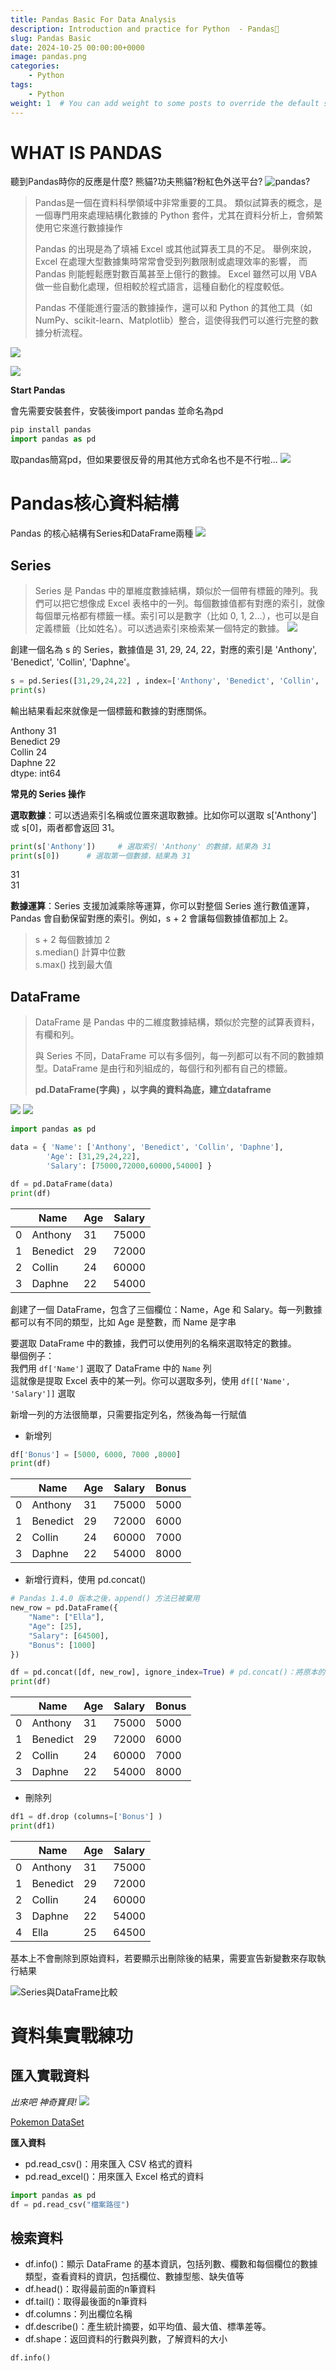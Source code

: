 ```yaml
---
title: Pandas Basic For Data Analysis
description: Introduction and practice for Python  - Pandas🐼
slug: Pandas Basic
date: 2024-10-25 00:00:00+0000
image: pandas.png
categories:
    - Python
tags:
    - Python
weight: 1  # You can add weight to some posts to override the default sorting (date descending)
---
```


# **WHAT IS PANDAS**
聽到Pandas時你的反應是什麼? 熊貓?功夫熊貓?粉紅色外送平台?
![pandas?](meme.jpeg)

> Pandas是一個在資料科學領域中非常重要的工具。 類似試算表的概念，是一個專門用來處理結構化數據的 Python 套件，尤其在資料分析上，會頻繁使用它來進行數據操作
> 
> Pandas 的出現是為了填補 Excel 或其他試算表工具的不足。
> 舉例來說，Excel 在處理大型數據集時常常會受到列數限制或處理效率的影響，
> 而 Pandas 則能輕鬆應對數百萬甚至上億行的數據。
> Excel 雖然可以用 VBA 做一些自動化處理，但相較於程式語言，這種自動化的程度較低。
>
> Pandas 不僅能進行靈活的數據操作，還可以和 Python 的其他工具（如 NumPy、scikit-learn、Matplotlib）整合，這使得我們可以進行完整的數據分析流程。

![](1.png)

![](2.png)

**Start Pandas**

會先需要安裝套件，安裝後import pandas 並命名為pd
```python
pip install pandas
import pandas as pd
```
取pandas簡寫pd，但如果要很反骨的用其他方式命名也不是不行啦...
![](5.png)

# **Pandas核心資料結構**
Pandas 的核心結構有Series和DataFrame兩種
![](3.png)

## **Series**
> Series 是 Pandas 中的單維度數據結構，類似於一個帶有標籤的陣列。我們可以把它想像成 Excel 表格中的一列。每個數據值都有對應的索引，就像每個單元格都有標籤一樣。索引可以是數字（比如 0, 1, 2…），也可以是自定義標籤（比如姓名）。可以透過索引來檢索某一個特定的數據。
![](4.png)

創建一個名為 s 的 Series，數據值是 31, 29, 24, 22，對應的索引是 'Anthony', 'Benedict', 'Collin', 'Daphne'。

```python
s = pd.Series([31,29,24,22] , index=['Anthony', 'Benedict', 'Collin', 'Daphne'])
print(s)
```
輸出結果看起來就像是一個標籤和數據的對應關係。

Anthony     31  
Benedict    29  
Collin      24  
Daphne      22  
dtype: int64

**常見的 Series 操作**

**選取數據**：可以透過索引名稱或位置來選取數據。比如你可以選取 s['Anthony'] 或 s[0]，兩者都會返回 31。

```python
print(s['Anthony'])     # 選取索引 'Anthony' 的數據，結果為 31
print(s[0])      # 選取第一個數據，結果為 31
```
31  
31

**數據運算**：Series 支援加減乘除等運算，你可以對整個 Series 進行數值運算，Pandas 會自動保留對應的索引。例如，s + 2 會讓每個數據值都加上 2。
> s + 2       每個數據加 2  
> s.median()   計算中位數  
> s.max()        找到最大值  

## **DataFrame**

> DataFrame 是 Pandas 中的二維度數據結構，類似於完整的試算表資料，有欄和列。
>
> 與 Series 不同，DataFrame 可以有多個列，每一列都可以有不同的數據類型。DataFrame 是由行和列組成的，每個行和列都有自己的標籤。
>
> **pd.DataFrame(字典) ，以字典的資料為底，建立dataframe**

![](5.png)
![](6.png)

```python
import pandas as pd

data = { 'Name': ['Anthony', 'Benedict', 'Collin', 'Daphne'],
        'Age': [31,29,24,22],
        'Salary': [75000,72000,60000,54000] }

df = pd.DataFrame(data)
print(df)
```
|       |   Name    | Age | Salary |
|-------|-----------|-----|--------|
|   0   | Anthony   |  31 | 75000  |
|   1   | Benedict  |  29 | 72000  |
|   2   | Collin    |  24 | 60000  |
|   3   | Daphne    |  22 | 54000  |


創建了一個 DataFrame，包含了三個欄位：Name，Age 和 Salary。每一列數據都可以有不同的類型，比如 Age 是整數，而 Name 是字串

要選取 DataFrame 中的數據，我們可以使用列的名稱來選取特定的數據。  
舉個例子：  
我們用 `df['Name']` 選取了 DataFrame 中的 `Name` 列  
這就像是提取 Excel 表中的某一列。你可以選取多列，使用 `df[['Name', 'Salary']]` 選取 

新增一列的方法很簡單，只需要指定列名，然後為每一行賦值  
* 新增列
```python
df['Bonus'] = [5000, 6000, 7000 ,8000]
print(df)
```
|       |   Name    | Age | Salary | Bonus |
|-------|-----------|-----|--------|-------|
|   0   | Anthony   |  31 | 75000  |  5000 |
|   1   | Benedict  |  29 | 72000  |  6000 |
|   2   | Collin    |  24 | 60000  |  7000 |
|   3   | Daphne    |  22 | 54000  |  8000 |


* 新增行資料，使用 pd.concat()
```python
# Pandas 1.4.0 版本之後，append() 方法已被棄用
new_row = pd.DataFrame({
    "Name": ["Ella"],
    "Age": [25],
    "Salary": [64500],
    "Bonus": [1000]
})

df = pd.concat([df, new_row], ignore_index=True) # pd.concat()：將原本的 DataFrame 與新增的資料行結合在一起。ignore_index=True 用於重新索引，使新行的索引從 0 開始連續排列。
print(df)
```
|       |   Name    | Age | Salary | Bonus |
|-------|-----------|-----|--------|-------|
|   0   | Anthony   |  31 | 75000  |  5000 |
|   1   | Benedict  |  29 | 72000  |  6000 |
|   2   | Collin    |  24 | 60000  |  7000 |
|   3   | Daphne    |  22 | 54000  |  8000 |


* 刪除列
```python
df1 = df.drop (columns=['Bonus'] )
print(df1)
```
|       |   Name    | Age | Salary |
|-------|-----------|-----|--------|
|   0   | Anthony   |  31 | 75000  |
|   1   | Benedict  |  29 | 72000  |
|   2   | Collin    |  24 | 60000  |
|   3   | Daphne    |  22 | 54000  |
|   4   | Ella      |  25 | 64500  |
 

基本上不會刪除到原始資料，若要顯示出刪除後的結果，需要宣告新變數來存取執行結果

![Series與DataFrame比較](8.png)

# **資料集實戰練功**

## **匯入實戰資料**

*出來吧 神奇寶貝!*
![](https://static0.gamerantimages.com/wordpress/wp-content/uploads/Pokemon-banner.jpg?q=50&fit=crop&w=1140&h=&dpr=1.5)

[Pokemon DataSet](https://www.kaggle.com/datasets/rounakbanik/pokemon)

**匯入資料**
* pd.read_csv()：用來匯入 CSV 格式的資料
* pd.read_excel()：用來匯入 Excel 格式的資料

```python
import pandas as pd
df = pd.read_csv("檔案路徑")
```

## **檢索資料**

* df.info()：顯示 DataFrame 的基本資訊，包括列數、欄數和每個欄位的數據類型，查看資料的資訊，包括欄位、數據型態、缺失值等
* df.head()：取得最前面的n筆資料
* df.tail()：取得最後面的n筆資料
* df.columns：列出欄位名稱
* df.describe()：產生統計摘要，如平均值、最大值、標準差等。
* df.shape：返回資料的行數與列數，了解資料的大小

```python
df.info()
```
